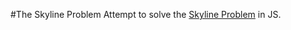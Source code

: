 #The Skyline Problem
Attempt to solve the [Skyline Problem](http://uva.onlinejudge.org/external/1/105.html) in JS. 
